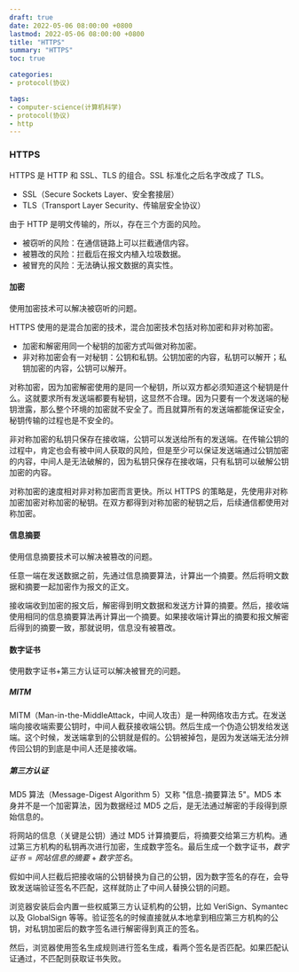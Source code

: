 ```yaml
---
draft: true
date: 2022-05-06 08:00:00 +0800
lastmod: 2022-05-06 08:00:00 +0800
title: "HTTPS"
summary: "HTTPS"
toc: true

categories:
- protocol(协议)

tags:
- computer-science(计算机科学)
- protocol(协议)
- http
---
```


### HTTPS

HTTPS 是 HTTP 和 SSL、TLS 的组合。SSL 标准化之后名字改成了 TLS。

- SSL（Secure Sockets Layer、安全套接层）
- TLS（Transport Layer Security、传输层安全协议）

由于 HTTP 是明文传输的，所以，存在三个方面的风险。

- 被窃听的风险：在通信链路上可以拦截通信内容。
- 被篡改的风险：拦截后在报文内植入垃圾数据。
- 被冒充的风险：无法确认报文数据的真实性。

[//]: # (<div style="text-align: center; margin: 5px auto">)

[//]: # (<img src="/image/computer-science/protocol/http/https.drawio.png">)

[//]: # (</div>)

#### 加密

使用加密技术可以解决被窃听的问题。

HTTPS 使用的是混合加密的技术，混合加密技术包括对称加密和非对称加密。

- 加密和解密用同一个秘钥的加密方式叫做对称加密。
- 非对称加密会有一对秘钥：公钥和私钥。公钥加密的内容，私钥可以解开；私钥加密的内容，公钥可以解开。

对称加密，因为加密解密使用的是同一个秘钥，所以双方都必须知道这个秘钥是什么。这就要求所有发送端都要有秘钥，这显然不合理。因为只要有一个发送端的秘钥泄露，那么整个环境的加密就不安全了。而且就算所有的发送端都能保证安全，秘钥传输的过程也是不安全的。

非对称加密的私钥只保存在接收端，公钥可以发送给所有的发送端。在传输公钥的过程中，肯定也会有被中间人获取的风险，但是至少可以保证发送端通过公钥加密的内容，中间人是无法破解的，因为私钥只保存在接收端，只有私钥可以破解公钥加密的内容。

对称加密的速度相对非对称加密而言更快。所以 HTTPS 的策略是，先使用非对称加密加密对称加密的秘钥。在双方都得到对称加密的秘钥之后，后续通信都使用对称加密。

#### 信息摘要

使用信息摘要技术可以解决被篡改的问题。

任意一端在发送数据之前，先通过信息摘要算法，计算出一个摘要。然后将明文数据和摘要一起加密作为报文的正文。

接收端收到加密的报文后，解密得到明文数据和发送方计算的摘要。然后，接收端使用相同的信息摘要算法再计算出一个摘要。如果接收端计算出的摘要和报文解密后得到的摘要一致，那就说明，信息没有被篡改。

#### 数字证书

使用数字证书+第三方认证可以解决被冒充的问题。

##### MITM

MITM（Man-in-the-MiddleAttack，中间人攻击）是一种网络攻击方式。在发送端向接收端索要公钥时，中间人截获接收端公钥。然后生成一个伪造公钥发给发送端。这个时候，发送端拿到的公钥就是假的。公钥被掉包，是因为发送端无法分辨传回公钥的到底是中间人还是接收端。

##### 第三方认证

MD5 算法（Message-Digest Algorithm 5）又称 "信息-摘要算法 5"。MD5 本身并不是一个加密算法，因为数据经过 MD5 之后，是无法通过解密的手段得到原始信息的。

将网站的信息（关键是公钥）通过 MD5 计算摘要后，将摘要交给第三方机构。通过第三方机构的私钥再次进行加密，生成数字签名。最后生成一个数字证书，$数字证书 = 网站信息的摘要 + 数字签名$。

假如中间人拦截后把接收端的公钥替换为自己的公钥，因为数字签名的存在，会导致发送端验证签名不匹配，这样就防止了中间人替换公钥的问题。

浏览器安装后会内置一些权威第三方认证机构的公钥，比如 VeriSign、Symantec 以及 GlobalSign 等等。验证签名的时候直接就从本地拿到相应第三方机构的公钥，对私钥加密后的数字签名进行解密得到真正的签名。

然后，浏览器使用签名生成规则进行签名生成，看两个签名是否匹配。如果匹配认证通过，不匹配则获取证书失败。